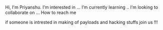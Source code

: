  Hi, I'm Priyanshu.
 I’m interested in ...
 I’m currently learning ..
 I’m looking to collaborate on ...
How to reach me 


if someone is intrested in making of payloads and hacking stuffs join us !!!
